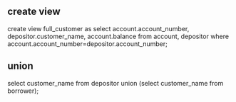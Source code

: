## create view
create view full_customer as select account.account_number, depositor.customer_name, account.balance from account, depositor where account.account_number=depositor.account_number;

## union 
select customer_name from depositor union (select customer_name from borrower);

## 
